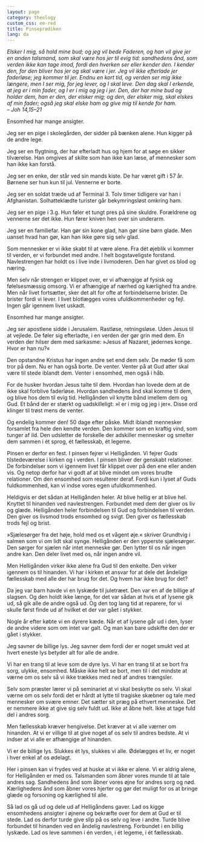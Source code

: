 ```yaml
---
layout: page
category: theology
custom_css: em-red
title: Pinseprædiken
lang: da
---
```


*Elsker I mig, så hold mine bud; og jeg vil bede Faderen, og han vil give jer en anden talsmand, som skal være hos jer til evig tid: sandhedens ånd, som verden ikke kan tage imod, fordi den hverken ser eller kender den. I kender den, for den bliver hos jer og skal være i jer. Jeg vil ikke efterlade jer faderløse; jeg kommer til jer. Endnu en kort tid, og verden ser mig ikke længere, men I ser mig, for jeg lever, og I skal leve. Den dag skal I erkende, at jeg er i min fader, og I er i mig og jeg i jer. Den, der har mine bud og holder dem, han er den, der elsker mig; og den, der elsker mig, skal elskes af min fader; også jeg skal elske ham og give mig til kende for ham.   
– Joh 14,15–21*

Ensomhed har mange ansigter.

Jeg ser en pige i skolegården, der sidder på bænken alene. Hun kigger på de andre lege.

Jeg ser en flygtning, der har efterladt hus og hjem for at søge en sikker tilværelse. Han omgives af skilte som han ikke kan læse, af mennesker som han ikke kan forstå.

Jeg ser en enke, der står ved sin mands kiste. De har været gift i 57 år. Børnene ser hun kun til jul. Vennerne er borte.

Jeg ser en soldat træde ud af Terminal 3. Tolv timer tidligere var han i Afghanistan. Solhatteklædte turister går bekymringsløst omkring ham.

Jeg ser en pige i 3.g. Hun føler et tungt pres på sine skuldre. Forældrene og vennerne ser det ikke. Hun fører kniven hen over sin underarm.

Jeg ser en familiefar. Han gør sin kone glad, han gør sine børn glade. Men uanset hvad han gør, kan han ikke gøre sig selv glad.

Som mennesker er vi ikke skabt til at være alene. Fra dét øjeblik vi kommer til verden, er vi forbundet med andre. I helt bogstaveligste forstand. Navlestrengen har holdt os i live inde i livmoderen. Den har givet os blod og næring.

Men selv når strengen er klippet over, er vi afhængige af fysisk og følelsesmæssig omsorg. Vi er afhængige af nærhed og kærlighed fra andre. Men når livet fortsætter, sker det alt for ofte at forbindelserne brister. De brister fordi vi lever. I livet blotlægges vores ufuldkommenheder og fejl. Ingen går igennem livet uskadt.

Ensomhed har mange ansigter.

Jeg ser apostlene sidde i Jerusalem. Rastløse, retningsløse. Uden Jesus til at vejlede. De føler sig efterladte, i en verden der gør grin med dem. En verden der hilser dem med sarkasme: »Jesus af Nazaret, jødernes konge. Hvor er han nu?«

Den opstandne Kristus har ingen andre set end dem selv. De møder få som tror på dem. Nu er han også borte. De venter. Venter på at Gud atter skal være til stede iblandt dem. Venter i ensomhed, men også i håb.

For de husker hvordan Jesus talte til dem. Hvordan han lovede dem at de ikke skal forblive faderløse. Hvordan sandhedens ånd skal komme til dem, og blive hos dem til evig tid. Helligånden vil knytte bånd imellem dem og Gud. Et bånd der er stærkt og uadskilleligt: »I er i mig og jeg i jer«. Disse ord klinger til trøst mens de venter.

Og endelig kommer den! 50 dage efter påske. Midt iblandt mennesker forsamlet fra hele den kendte verden. Den kommer som en kraftig vind, som tunger af ild. Den udsletter de forskelle der adskiller mennesker og smelter dem sammen i ét sprog, ét fællesskab, ét legeme.

Pinsen er derfor en fest. I pinsen fejrer vi Helligånden. Vi fejrer Guds tilstedeværelse i kirken og i verden. I pinsen bliver der genskabt relationer. De forbindelser som vi igennem livet får klippet over på den ene eller anden vis. Og netop derfor har vi godt af at blive mindet om vores brudte relationer. Om den ensomhed som resulterer deraf. Fordi kun i lyset af Guds fuldkommenhed, kan vi indse vores egen ufuldkommenhed.

Heldigvis er det sådan at Helligånden heler. At blive hellig er at blive hel. Knyttet til hinanden ved navlestrengen. Forbundet med dem der giver os liv og glæde. Helligånden heler forbindelsen til Gud og forbindelsen til verden. Den giver os livsmod trods ensomhed og svigt. Den giver os fællesskab trods fejl og brist.

»Sjælesørger fra det høje, hold med os et vågent øje.« skriver Grundtvig i salmen som vi om lidt skal synge. Helligånden er den ypperste sjælesørger. Den sørger for sjælen når intet menneske gør. Den lytter til os når ingen andre kan. Den deler livet med os, når ingen andre vil.

Men Helligånden virker ikke alene fra Gud til den enkelte. Den virker igennem os til hinanden. Vi har i kirken et ansvar for at dele det åndelige fællesskab med alle der har brug for det. Og hvem har ikke brug for det?

Da jeg var barn havde vi en lyskæde til juletræet. Den var en af de billige af slagsen. Og den holdt ikke længe, for det var sådan at hvis et af lysene gik ud, så gik alle de andre også ud. Og den tog lang tid at reparere, for vi skulle først finde ud af hvilket et der var gået i stykker.

Nogle år efter købte vi en dyrere kæde. Når et af lysene går ud i den, lyser de andre videre som om intet var galt. Og man kan bare udskifte den der er gået i stykker.

Jeg savner de billige lys. Jeg savner dem fordi der er noget smukt ved at hvert eneste lys betyder alt for alle de andre.

Vi har en trang til at leve som de dyre lys. Vi har en trang til at se bort fra sorg, ulykke, ensomhed. Måske ikke helt se bort, men til i det mindste at værne om os selv så vi ikke trækkes med ned af andres trængsler.

Selv som præster lærer vi på seminariet at vi skal beskytte os selv. Vi skal værne om os selv fordi det er hårdt at lytte til tragiske skæbner og tale med mennesker om svære emner. Det sætter sit præg på ethvert menneske. Det er nemmere ikke at give sig selv fuldt ud. Ikke at åbne helt. Ikke at tage fuld del i andres sorg.

Men fællesskab kræver hengivelse. Det kræver at vi alle værner om hinanden. At vi er villige til at give noget af os selv til andres bedste. At vi indser at vi alle er afhængige af hinanden.

Vi er de billige lys. Slukkes ét lys, slukkes vi alle. Ødelægges et liv, er noget i hver enkel af os ødelagt.

Her i pinsen kan vi frydes ved at huske at vi ikke er alene. Vi er aldrig alene, for Helligånden er med os. Talsmanden som åbner vores munde til at tale andres sag. Sandhedens ånd som åbner vores øjne for andres sorg og nød. Kærlighedens ånd som åbner vores hjerter og gør det muligt for os at bringe glæde og forsoning og kærlighed til alle.

Så lad os gå ud og dele ud af Helligåndens gaver. Lad os kigge ensomhedens ansigter i øjnene og bekræfte over for dem at Gud er til stede. Lad os derfor turde give slip på os selv og leve i andre. Turde blive forbundet til hinanden ved en åndelig navlestreng. Forbundet i en billig lyskæde. Lad os leve sammen i én verden, i ét legeme, i ét fællesskab.
